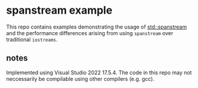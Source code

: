 # spanstream example

This repo contains examples demonstrating the usage of [std::spanstream](https://en.cppreference.com/w/cpp/io/basic_spanstream) and the performance differences arising from using `spanstream` over traditional `iostreams`.

## notes
Implemented using Visual Studio 2022 17.5.4. The code in this repo may not neccessarily be compilable using other compilers (e.g. gcc).
